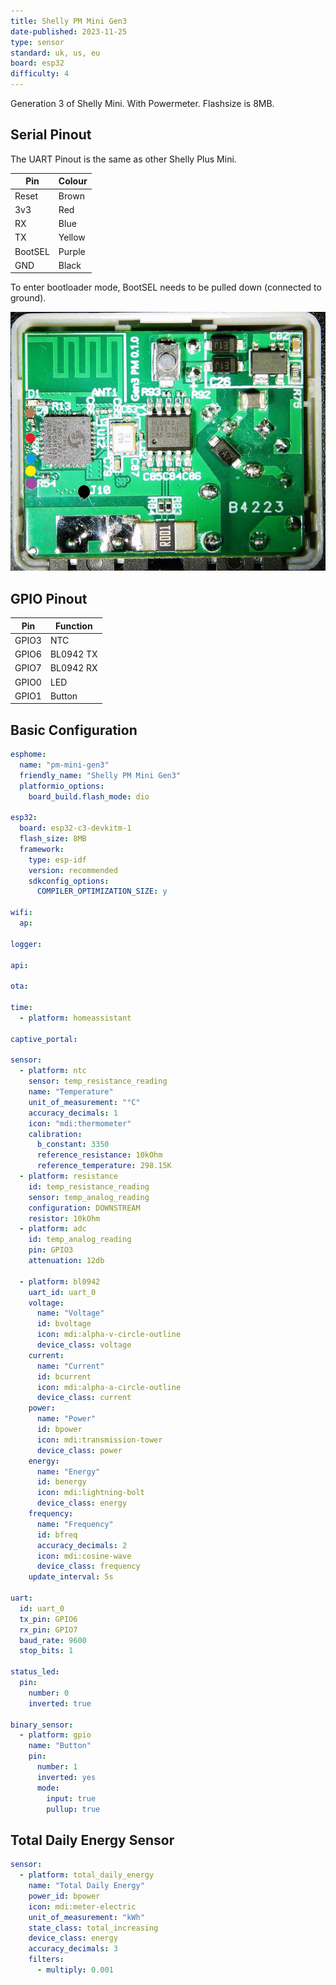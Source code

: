 ```yaml
---
title: Shelly PM Mini Gen3
date-published: 2023-11-25
type: sensor
standard: uk, us, eu
board: esp32
difficulty: 4
---
```


Generation 3 of Shelly Mini. With Powermeter. Flashsize is 8MB.

## Serial Pinout

The UART Pinout is the same as other Shelly Plus Mini.

| Pin     | Colour |
| ------- | ------ |
| Reset   | Brown  |
| 3v3     | Red    |
| RX      | Blue   |
| TX      | Yellow |
| BootSEL | Purple |
| GND     | Black  |

To enter bootloader mode, BootSEL needs to be pulled down (connected to ground).

![Shelly PM Mini Gen3](../Shelly-PM-Mini-Gen3/shelly_pm_mini_gen3_pcb_a.png "Shelly PM Mini Gen3")

## GPIO Pinout

| Pin   | Function  |
| ----- | --------- |
| GPIO3 | NTC       |
| GPIO6 | BL0942 TX |
| GPIO7 | BL0942 RX |
| GPIO0 | LED       |
| GPIO1 | Button    |

## Basic Configuration

```yaml
esphome:
  name: "pm-mini-gen3"
  friendly_name: "Shelly PM Mini Gen3"
  platformio_options:
    board_build.flash_mode: dio

esp32:
  board: esp32-c3-devkitm-1
  flash_size: 8MB
  framework:
    type: esp-idf
    version: recommended
    sdkconfig_options:
      COMPILER_OPTIMIZATION_SIZE: y

wifi:
  ap:

logger:

api:

ota:

time:
  - platform: homeassistant

captive_portal:

sensor:
  - platform: ntc
    sensor: temp_resistance_reading
    name: "Temperature"
    unit_of_measurement: "°C"
    accuracy_decimals: 1
    icon: "mdi:thermometer"
    calibration:
      b_constant: 3350
      reference_resistance: 10kOhm
      reference_temperature: 298.15K
  - platform: resistance
    id: temp_resistance_reading
    sensor: temp_analog_reading
    configuration: DOWNSTREAM
    resistor: 10kOhm
  - platform: adc
    id: temp_analog_reading
    pin: GPIO3
    attenuation: 12db

  - platform: bl0942
    uart_id: uart_0
    voltage:
      name: "Voltage"
      id: bvoltage
      icon: mdi:alpha-v-circle-outline
      device_class: voltage
    current:
      name: "Current"
      id: bcurrent
      icon: mdi:alpha-a-circle-outline
      device_class: current
    power:
      name: "Power"
      id: bpower
      icon: mdi:transmission-tower
      device_class: power
    energy:
      name: "Energy"
      id: benergy
      icon: mdi:lightning-bolt
      device_class: energy
    frequency:
      name: "Frequency"
      id: bfreq
      accuracy_decimals: 2
      icon: mdi:cosine-wave
      device_class: frequency
    update_interval: 5s

uart:
  id: uart_0
  tx_pin: GPIO6
  rx_pin: GPIO7
  baud_rate: 9600
  stop_bits: 1

status_led:
  pin:
    number: 0
    inverted: true

binary_sensor:
  - platform: gpio
    name: "Button"
    pin:
      number: 1
      inverted: yes
      mode:
        input: true
        pullup: true
```

## Total Daily Energy Sensor

```yaml
sensor:
  - platform: total_daily_energy
    name: "Total Daily Energy"
    power_id: bpower
    icon: mdi:meter-electric
    unit_of_measurement: "kWh"
    state_class: total_increasing
    device_class: energy
    accuracy_decimals: 3
    filters:
      - multiply: 0.001
```
